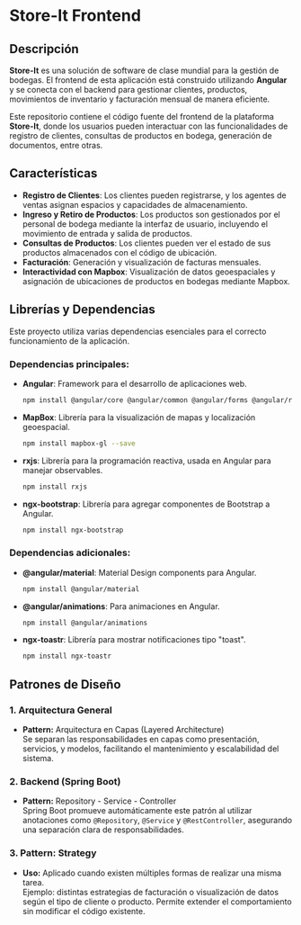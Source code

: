 # Store-It Frontend

## Descripción

**Store-It** es una solución de software de clase mundial para la gestión de bodegas. El frontend de esta aplicación está construido utilizando **Angular** y se conecta con el backend para gestionar clientes, productos, movimientos de inventario y facturación mensual de manera eficiente.

Este repositorio contiene el código fuente del frontend de la plataforma **Store-It**, donde los usuarios pueden interactuar con las funcionalidades de registro de clientes, consultas de productos en bodega, generación de documentos, entre otras.

## Características

- **Registro de Clientes**: Los clientes pueden registrarse, y los agentes de ventas asignan espacios y capacidades de almacenamiento.
- **Ingreso y Retiro de Productos**: Los productos son gestionados por el personal de bodega mediante la interfaz de usuario, incluyendo el movimiento de entrada y salida de productos.
- **Consultas de Productos**: Los clientes pueden ver el estado de sus productos almacenados con el código de ubicación.
- **Facturación**: Generación y visualización de facturas mensuales.
- **Interactividad con Mapbox**: Visualización de datos geoespaciales y asignación de ubicaciones de productos en bodegas mediante Mapbox.

## Librerías y Dependencias

Este proyecto utiliza varias dependencias esenciales para el correcto funcionamiento de la aplicación.

### Dependencias principales:

- **Angular**: Framework para el desarrollo de aplicaciones web.
  ```bash
  npm install @angular/core @angular/common @angular/forms @angular/router

- **MapBox**: Librería para la visualización de mapas y localización geoespacial.
  ```bash
  npm install mapbox-gl --save
- **rxjs**: Librería para la programación reactiva, usada en Angular para manejar observables.
  ```bash
  npm install rxjs
- **ngx-bootstrap**: Librería para agregar componentes de Bootstrap a Angular.
  ```bash
  npm install ngx-bootstrap
  
### Dependencias adicionales:

- **@angular/material**: Material Design components para Angular.
  ```bash
  npm install @angular/material
  
- **@angular/animations**: Para animaciones en Angular.
  ```bash
  npm install @angular/animations
  
- **ngx-toastr**: Librería para mostrar notificaciones tipo "toast".
  ```bash
  npm install ngx-toastr

## Patrones de Diseño

### 1. Arquitectura General

- **Pattern:** Arquitectura en Capas (Layered Architecture)  
  Se separan las responsabilidades en capas como presentación, servicios, y modelos, facilitando el mantenimiento y escalabilidad del sistema.

### 2. Backend (Spring Boot)

- **Pattern:** Repository - Service - Controller  
  Spring Boot promueve automáticamente este patrón al utilizar anotaciones como `@Repository`, `@Service` y `@RestController`, asegurando una separación clara de responsabilidades.

### 3. Pattern: Strategy

- **Uso:** Aplicado cuando existen múltiples formas de realizar una misma tarea.  
  Ejemplo: distintas estrategias de facturación o visualización de datos según el tipo de cliente o producto. Permite extender el comportamiento sin modificar el código existente.



